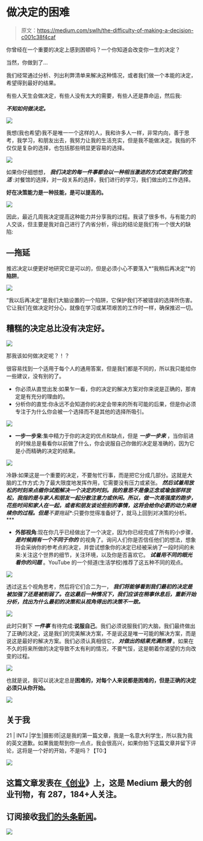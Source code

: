 # 做决定的困难

> 原文：<https://medium.com/swlh/the-difficulty-of-making-a-decision-c001c38f4caf>

你曾经在一个重要的决定上感到困顿吗？一个你知道会改变你一生的决定？

当然，你做到了...

我们经常通过分析、列出利弊清单来解决这种情况，或者我们做一个本能的决定，希望得到最好的结果。

有些人天生会做决定，有些人没有太大的需要，有些人还是靠命运，然后我:

***不知如何做决定。***

![](img/12a87dd818feb118f9bbb46aa617605b.png)

我想(我也希望)我不是唯一一个这样的人，我和许多人一样，非常内向，善于思考，我学习，和朋友出去，我努力让我的生活充实，但是我不能做决定。我指的不仅仅是复杂的选择，也包括那些明显更容易的选择。

![](img/8123dd3505833628713a059222703447.png)

如果你仔细想想， ***我们决定的每一件事都会以一种相当激进的方式改变我们的生活*** :对餐馆的选择，对一段关系的选择，我们进行的学习，我们做出的工作选择。

**好在决策能力是一种技能，是可以提高的。**

![](img/8123dd3505833628713a059222703447.png)

因此，最近几周我决定提高这种能力并分享我的过程。我读了很多书，与有能力的人交谈，但主要是我对自己进行了内省分析，得出的结论是我们有一个很大的缺陷:

## —拖延

推迟决定以便更好地研究它是可以的，但是必须小心不要落入*“我稍后再决定”*的**陷阱**。

![](img/d54ca527b4274e44b796c15b586102c1.png)

“我以后再决定”是我们大脑设置的一个陷阱，它保护我们不被错误的选择所伤害。它让我们在做决定时分心，就像在学习或某项艰苦的工作时一样，确保推迟一切。

## 糟糕的决定总比没有决定好。

![](img/8123dd3505833628713a059222703447.png)

那我该如何做决定呢？！？

很容易找到一个适用于每个人的通用答案，但是我们都是不同的，所以我只能给你一些建议，没有别的了。

*   你必须从直觉出发:如果乍一看，你的决定的解决方案对你来说是正确的，那肯定是有充分的理由的。
*   分析你的直觉:你永远不会知道你的决定会带来的所有可能的后果，但是你必须专注于为什么你会被一个选择而不是其他的选择所吸引。

![](img/dfd70cfa605aa4d320e4a1ebcae03648.png)

*   **一步一步来**:集中精力于你的决定的优点和缺点，但是 ***一步一步来*** ，当你前进的时候总是看看你以前做了什么，你会说服自己你做的决定是准确的，因为它是小而精确的决定的结果。

![](img/916cb0c8c5cf73c81508733acd0a770a.png)

冷静:如果这是一个重要的决定，不要匆忙行事，而是把它分成几部分。这就是大脑的工作方式:为了最大限度地发挥作用，它需要没有压力或紧张。 ***然后试着用放松的时刻来点缀你试图解决一个决定的时刻。我的意思不是像正念或瑜伽那样放松，我指的是与家人和朋友一起分散注意力或休闲。所以，**做一次高强度的跑步**，花些时间和家人在一起，或者和朋友谈论些别的事情，这将会给你必要的动力来继续你的过程。但是**不要拖延**:只要你觉得准备好了，就马上回到对决策的分析。***

*   **外部视角**:现在你几乎已经做出了一个决定，因为你已经完成了所有的小步骤， ***是时候拥有一个不同于你的*** 的视角了。询问人们你是否信任他们的想法，想象将会采纳你的参考点的决定，并尝试想象你的决定已经被采纳了一段时间的未来:关注这个世界的细节，关注环境，以及你是否喜欢它。 ***试着用不同的眼光看你的问题*** 。YouTube 的一个频道(生活学校)推荐了这五种不同的观点。

![](img/9d0e872a74a77c2797c1a4e0f8c75775.png)

透过这五个视角思考，然后将它们合二为一， ***我们将能够看到我们最初的决定是被加强了还是被削弱了。在这最后一种情况下，我们应该在稍事休息后，重新开始分析，找出为什么最初的决策和从视角得出的决策不一致。***

![](img/8123dd3505833628713a059222703447.png)

此时只剩下 ***一件事*** 有待完成:**说服自己**。我们必须说服我们的大脑，我们最终做出了正确的决定，这是我们的完美解决方案，不是说这是唯一可能的解决方案，而是说这是最好的解决方案。我们必须认真相信它， ***对做出的结果充满热情*** 。如果在不久的将来所做的决定导致不太有利的情况，不要气馁，这是朝着你渴望的方向改变的过程。

![](img/31dbd53a17c3f5adccbe2853b9a4e854.png)

也就是说，我可以说决定总是**困难的，对每个人来说都是困难的，但是正确的决定必须只从你开始。**

![](img/8123dd3505833628713a059222703447.png)

## 关于我

21 | INTJ |学生|摄影师|这是我的第一篇文章，我是一名意大利学生，所以我为我的英文道歉。如果我能帮到你一点点，我会很高兴，如果你拍下这篇文章并留下评论，这将是一个好的开始，不是吗？【T0:】

![](img/731acf26f5d44fdc58d99a6388fe935d.png)

## 这篇文章发表在[《创业](https://medium.com/swlh)》上，这是 Medium 最大的创业刊物，有 287，184+人关注。

## 订阅接收[我们的头条新闻](http://growthsupply.com/the-startup-newsletter/)。

![](img/731acf26f5d44fdc58d99a6388fe935d.png)